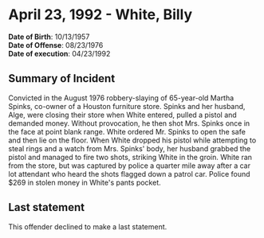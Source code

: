 # April 23, 1992 - White, Billy

**Date of Birth**: 10/13/1957<br/>
**Date of Offense**: 08/23/1976<br/>
**Date of execution**: 04/23/1992<br/>

## Summary of Incident
Convicted in the August 1976 robbery-slaying of 65-year-old Martha Spinks, co-owner of a Houston furniture store. Spinks and her husband, Alge, were closing their store when White entered, pulled a pistol and demanded money. Without provocation, he then shot Mrs. Spinks once in the face at point blank range. White ordered Mr. Spinks to open the safe and then lie on the floor. When White dropped his pistol while attempting to steal rings and a watch from Mrs. Spinks' body, her husband grabbed the pistol and managed to fire two shots, striking White in the groin. White ran from the store, but was captured by police a quarter mile away after a car lot attendant who heard the shots flagged down a patrol car. Police found $269 in stolen money in White's pants pocket.

## Last statement
This offender declined to make a last statement.